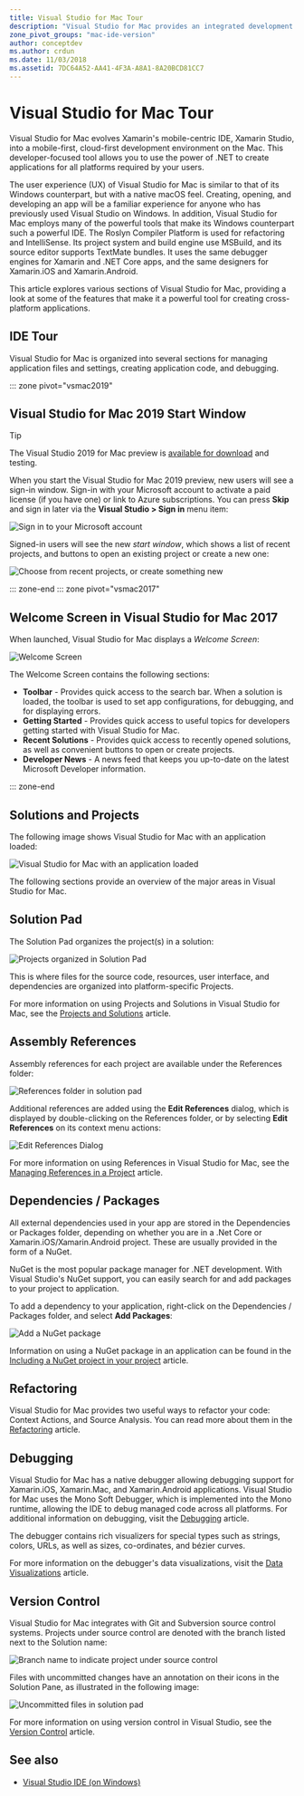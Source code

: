 ```yaml
---
title: Visual Studio for Mac Tour
description: "Visual Studio for Mac provides an integrated development environment to build .NET applications on macOS, including ASP.NET Core websites and Xamarin projects for iOS, Android, Mac, and Xamarin.Forms."
zone_pivot_groups: "mac-ide-version"
author: conceptdev
ms.author: crdun
ms.date: 11/03/2018
ms.assetid: 7DC64A52-AA41-4F3A-A8A1-8A20BCD81CC7
---
```


# Visual Studio for Mac Tour

Visual Studio for Mac evolves Xamarin's mobile-centric IDE, Xamarin Studio, into a mobile-first, cloud-first development environment on the Mac. This developer-focused tool allows you to use the power of .NET to create applications for all platforms required by your users.

The user experience (UX) of Visual Studio for Mac is similar to that of its Windows counterpart, but with a native macOS feel. Creating, opening, and developing an app will be a familiar experience for anyone who has previously used Visual Studio on Windows. In addition, Visual Studio for Mac employs many of the powerful tools that make its Windows counterpart such a powerful IDE. The Roslyn Compiler Platform is used for refactoring and IntelliSense. Its project system and build engine use MSBuild, and its source editor supports TextMate bundles. It uses the same debugger engines for Xamarin and .NET Core apps, and the same designers for Xamarin.iOS and Xamarin.Android.

This article explores various sections of Visual Studio for Mac, providing a look at some of the features that make it a powerful tool for creating cross-platform applications.

## IDE Tour

Visual Studio for Mac is organized into several sections for managing application files and settings, creating application code, and debugging.

::: zone pivot="vsmac2019"

## Visual Studio for Mac 2019 Start Window

> [!TIP]
> The Visual Studio 2019 for Mac preview is [available for download](install-preview.md) and testing.

When you start the Visual Studio for Mac 2019 preview, new users will see a sign-in window. Sign-in with your Microsoft account to activate a paid license (if you have one) or link to Azure subscriptions. You can press **Skip** and sign in later via the **Visual Studio > Sign in** menu item:

![Sign in to your Microsoft account](media/ide-tour-2019-start-signin.png)

Signed-in users will see the new _start window_, which shows a list of recent projects, and buttons to open an existing project or create a new one:

![Choose from recent projects, or create something new](media/ide-tour-2019-start-projects.png)

::: zone-end
::: zone pivot="vsmac2017"

## Welcome Screen in Visual Studio for Mac 2017

When launched, Visual Studio for Mac displays a *Welcome Screen*:

![Welcome Screen](media/ide-tour-image1.png)

The Welcome Screen contains the following sections:

- **Toolbar** - Provides quick access to the search bar. When a solution is loaded, the toolbar is used to set app configurations, for debugging, and for displaying errors.
- **Getting Started** - Provides quick access to useful topics for developers getting started with Visual Studio for Mac.
- **Recent Solutions** - Provides quick access to recently opened solutions, as well as convenient buttons to open or create projects.
- **Developer News** - A news feed that keeps you up-to-date on the latest Microsoft Developer information.

::: zone-end

## Solutions and Projects

The following image shows Visual Studio for Mac with an application loaded:

![Visual Studio for Mac with an application loaded](media/ide-tour-image17.png)

The following sections provide an overview of the major areas in Visual Studio for Mac.

## Solution Pad

The Solution Pad organizes the project(s) in a solution:

![Projects organized in Solution Pad](media/ide-tour-image18.png)

This is where files for the source code, resources, user interface, and dependencies are organized into platform-specific Projects.

For more information on using Projects and Solutions in Visual Studio for Mac, see the [Projects and Solutions](projects-and-solutions.md) article.

## Assembly References

Assembly references for each project are available under the References folder:

![References folder in solution pad](media/ide-tour-image19.png)

Additional references are added using the **Edit References** dialog, which is displayed by double-clicking on the References folder, or by selecting **Edit References** on its context menu actions:

![Edit References Dialog](media/ide-tour-image20.png)

For more information on using References in Visual Studio for Mac, see the [Managing References in a Project](managing-references-in-a-project.md) article.

## Dependencies / Packages

All external dependencies used in your app are stored in the Dependencies or Packages folder, depending on whether you are in a .Net Core or Xamarin.iOS/Xamarin.Android project. These are usually provided in the form of a NuGet.

NuGet is the most popular package manager for .NET development. With Visual Studio's NuGet support, you can easily search for and add packages to your project to application.

To add a dependency to your application, right-click on the Dependencies / Packages folder, and select **Add Packages**:

![Add a NuGet package](media/ide-tour-image21.png)

Information on using a NuGet package in an application can be found in the [Including a NuGet project in your project](nuget-walkthrough.md) article.

## Refactoring

Visual Studio for Mac provides two useful ways to refactor your code: Context Actions, and Source Analysis. You can read more about them in the [Refactoring](refactoring.md) article.

## Debugging

Visual Studio for Mac has a native debugger allowing debugging support for Xamarin.iOS, Xamarin.Mac, and Xamarin.Android applications. Visual Studio for Mac uses the Mono Soft Debugger, which is implemented into the Mono runtime, allowing the IDE to debug managed code across all platforms. For additional information on debugging, visit the [Debugging](debugging.md) article.

The debugger contains rich visualizers for special types such as strings, colors, URLs, as well as sizes, co-ordinates, and bézier curves.

For more information on the debugger's data visualizations, visit the [Data Visualizations](data-visualizations.md) article.

## Version Control

Visual Studio for Mac integrates with Git and Subversion source control systems. Projects under source control are denoted with the branch listed next to the Solution name:

![Branch name to indicate project under source control](media/ide-tour-image22.png)

Files with uncommitted changes have an annotation on their icons in the Solution Pane, as illustrated in the following image:

![Uncommitted files in solution pad](media/ide-tour-image23.png)

For more information on using version control in Visual Studio, see the [Version Control](version-control.md) article.

## See also

- [Visual Studio IDE (on Windows)](/visualstudio/ide/visual-studio-ide)